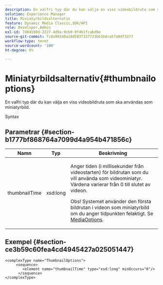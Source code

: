 ```yaml
---
description: En valfri typ där du kan välja en viss videobildruta som ska användas som miniatyrbild.
solution: Experience Manager
title: Miniatyrbildsalternativ
feature: Dynamic Media Classic,SDK/API
role: Developer,Admin
exl-id: 7d84590d-2227-4d9a-9cb0-0f4b1fcabd8e
source-git-commit: fcda99340a18d5037157723bb3bdca5fa9df3277
workflow-type: tm+mt
source-wordcount: '100'
ht-degree: 0%

---
```


# Miniatyrbildsalternativ{#thumbnailoptions}

En valfri typ där du kan välja en viss videobildruta som ska användas som miniatyrbild.

Syntax

## Parametrar {#section-b1777bf868764a7099d4a954b471856c}

<table id="table_C71FD0C995D94CE18994CDA2DC3460DF"> 
 <thead> 
  <tr> 
   <th colname="col1" class="entry"> Namn </th> 
   <th colname="col2" class="entry"> Typ </th> 
   <th colname="col3" class="entry"> Beskrivning </th> 
  </tr> 
 </thead>
 <tbody> 
  <tr> 
   <td colname="col1"> <span class="codeph"> <span class="varname"> thumbnailTime</span> </span> </td> 
   <td colname="col2"> <span class="codeph"> xsd:long</span> </td> 
   <td colname="col3"> <p>Anger tiden (i millisekunder från videostarten) för bildrutan som du vill använda som videominiatyr. Värdena varierar från 0 till slutet av videon. <p>Obs! Systemet använder den första bildrutan i videon som miniatyrbild om du anger tidpunkten felaktigt. Se <a href="../../types/c-data-types/r-media-options.md#reference-18618fc6803a4b6e994bbb48eba93b5b" format="dita" scope="local"> MediaOptions</a>. </p></p> </td> 
  </tr> 
 </tbody> 
</table>

## Exempel {#section-ce3b59c60fea4cd4945427a025051447}

```
<complexType name="ThumbnailOptions">
     <sequence>
        <element name="thumbnailTime" type="xsd:long" minOccurs="0"/>
      </sequence>
</complexType>
```
